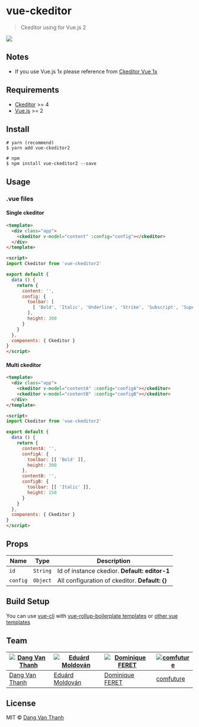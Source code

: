 # vue-ckeditor

> Ckeditor using for Vue.js 2

![](https://raw.githubusercontent.com/dangvanthanh/vue-ckeditor2/master/screenshot.png)

## Notes

- If you use Vue.js 1x please reference from [Ckeditor Vue 1x](https://github.com/dangvanthanh/vue-ckeditor/tree/1.0)

## Requirements

- [Ckeditor](http://ckeditor.com/) >= 4
- [Vue.js](http://vuejs.org/) >= 2

## Install

```
# yarn (recommend)
$ yarn add vue-ckeditor2

# npm
$ npm install vue-ckeditor2 --save
```

## Usage

### .vue files

#### Single ckeditor
```html
<template>
  <div class="app">
    <ckeditor v-model="content" :config="config"></ckeditor>
  </div>
</template>

<script>
import Ckeditor from 'vue-ckeditor2'

export default {
  data () {
    return {
      content: '',
      config: {
        toolbar: [
          [ 'Bold', 'Italic', 'Underline', 'Strike', 'Subscript', 'Superscript' ]
        ],
        height: 300
      }
    }
  },
  components: { Ckeditor }
}
</script>
```

#### Multi ckeditor
```html
<template>
  <div class="app">
    <ckeditor v-model="contentA" :config="configA"></ckeditor>
    <ckeditor v-model="contentB" :config="configB"></ckeditor>
  </div>
</template>

<script>
import Ckeditor from 'vue-ckeditor2'

export default {
  data () {
    return {
      contentA: '',
      configA: {
        toolbar: [[ 'Bold' ]],
        height: 300
      },
      contentB: '',
      configB: {
        toolbar: [[ 'Italic' ]],
        height: 150
      }
    }
  },
  components: { Ckeditor }
}
</script>
```

## Props

| Name           | Type     | Description                              |
| -------------- | -------- | ---------------------------------------- |
| `id`           | `String` | Id of instance ckedior. **Default: editor-1** |
| `config`       | `Object` | All configuration of ckeditor. **Default: {}** |

## Build Setup

You can use [vue-cli](https://github.com/vuejs/vue-cli) with [vue-rollup-boilerplate templates](https://github.com/dangvanthanh/vue-rollup-boilerplate) or [other vue templates](https://github.com/vuejs-templates)

## Team

[![Dang Van Thanh](https://avatars3.githubusercontent.com/u/2674850?v=3&s=80)](https://github.com/dangvanthanh) | [![Eduárd Moldován](https://avatars3.githubusercontent.com/u/1571258?v=3&s=80)](https://github.com/edimoldovan) | [![Dominique FERET](https://avatars1.githubusercontent.com/u/7206135?v=3&s=80)](https://github.com/DominiqueFERET) | [![comfuture](https://avatars0.githubusercontent.com/u/151300?v=3&s=80)](https://github.com/comfuture)
---|---|--- | ---
[Dang Van Thanh](https://github.com/dangvanthanh) | [Eduárd Moldován](https://github.com/edimoldovan) | [Dominique FERET](https://github.com/DominiqueFERET) | [comfuture](https://github.com/comfuture)

## License

MIT © [Dang Van Thanh](http://dangthanh.org)
